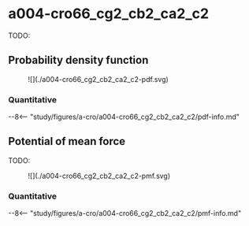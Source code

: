 # a004-cro66_cg2_cb2_ca2_c2

TODO:

<div id="rogfp-view" class="mol-container"></div>
<script>
var uri = 'https://files.rcsb.org/view/1jc0.pdb';
jQuery.ajax( uri, {
    success: function(data) {
        // https://3dmol.org/doc/GLViewer.html
        let viewer = $3Dmol.createViewer(
            document.querySelector('#rogfp-view'),
            { backgroundAlpha: '0.0' }
        );
        let resi1 = 66;
        viewer.addModel( data, 'pdb' );
        viewer.setStyle({chain: 'A'}, {cartoon: {color: 'spectrum', opacity: 0.65}});
        viewer.setStyle({chain: 'A', resi: 66}, {stick: {}, cartoon: {color: "spectrum", opacity: 0.65}});
        viewer.setStyle({chain: 'A', resi: 145}, {stick: {}, cartoon: {color: "spectrum", opacity: 0.65}});
        viewer.setStyle({chain: 'A', resi: 146}, {stick: {}, cartoon: {color: "spectrum", opacity: 0.65}});
        viewer.setStyle({chain: 'A', resi: 147}, {stick: {}, cartoon: {color: "spectrum", opacity: 0.65}});
        viewer.setStyle({chain: 'A', resi: 148}, {stick: {}, cartoon: {color: "spectrum", opacity: 0.65}});
        viewer.setStyle({chain: 'A', resi: 203}, {stick: {}, cartoon: {color: "spectrum", opacity: 0.65}});
        viewer.setStyle({chain: 'A', resi: 204}, {stick: {}, cartoon: {color: "spectrum", opacity: 0.65}});
        viewer.setStyle({chain: 'A', resi: 205}, {stick: {}, cartoon: {color: "spectrum", opacity: 0.65}});
        viewer.setStyle({chain: 'A', resi: 222}, {stick: {}, cartoon: {color: "spectrum", opacity: 0.65}});
        viewer.addLabel("CG2", {}, {chain: "A", resi: resi1, atom: "CG2"})
        viewer.addLabel("CB2", {}, {chain: "A", resi: resi1, atom: "CB2"})
        viewer.addLabel("CA2", {}, {chain: "A", resi: resi1, atom: "CA2"})
        viewer.addLabel("C2", {}, {chain: "A", resi: resi1, atom: "C2"})
        viewer.setStyle({chain: 'B'}, {});
        viewer.setStyle({chain: 'C'}, {});
        viewer.setView([ -176.32819422335245, -11.5435395679008, -43.70052957148548, 113.677239617803, 0.1981859208096388, -0.8621311737597761, -0.46627736602015957, 0.0061317176816809565 ]);
        //viewer.zoomTo({chain: "A"})
        viewer.setClickable({}, true, function(atom,viewer,event,container) {
            console.log(viewer.getView());
        });
        viewer.render();
    },
    error: function(hdr, status, err) {
        console.error( "Failed to load " + uri + ": " + err );
    },
});
</script>

## Probability density function

<figure markdown>
![](./a004-cro66_cg2_cb2_ca2_c2-pdf.svg)
</figure>

### Quantitative

--8<-- "study/figures/a-cro/a004-cro66_cg2_cb2_ca2_c2/pdf-info.md"

## Potential of mean force

TODO:

<figure markdown>
![](./a004-cro66_cg2_cb2_ca2_c2-pmf.svg)
</figure>

### Quantitative

--8<-- "study/figures/a-cro/a004-cro66_cg2_cb2_ca2_c2/pmf-info.md"
